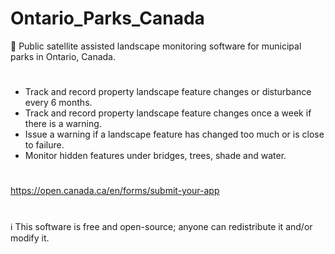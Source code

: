 # Ontario_Parks_Canada
🍁 Public satellite assisted landscape monitoring software for municipal parks in Ontario, Canada.
#

- Track and record property landscape feature changes or disturbance every 6 months.
- Track and record property landscape feature changes once a week if there is a warning.
- Issue a warning if a landscape feature has changed too much or is close to failure.
- Monitor hidden features under bridges, trees, shade and water.

#
https://open.canada.ca/en/forms/submit-your-app
#
ℹ️ This software is free and open-source; anyone can redistribute it and/or modify it.
